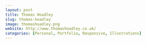 ```yaml
---
layout: post
title: Thomas Hoadley
slug: thomas-hoadley
image: thomashoadley.png
website: http://www.thomashoadley.co.uk/
categories: [Personal, Portfolio, Responsive, Illustrations]
---
```

